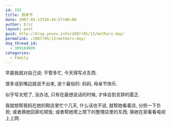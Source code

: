 ```yaml
---
id: 193
title: 母亲节
date: 2007-05-13T20:44:57+00:00
author: Eric
layout: post
guid: http://blog.youxu.info/2007/05/13/mothers-day/
permalink: /2007/05/13/mothers-day/
dsq_thread_id:
  - 389169609
categories:
  - Family
---
```

早晨我就对自己说: 不管多忙, 今天得写点东西.

很多话到嘴边就说不出来, 说个最俗的: 妈妈, 母亲节快乐.

似乎写太短了, 没办法, 只有在最想说话的时候, 才体会到言辞的匮乏.

我就想帮我妈在她的鞋店里忙个几天, 什么话也不说, 就帮她看着店, 分担一下负担; 或者换她回家吃顿饭; 或者帮她爬上爬下的整理店里的东西; 换她在家看看电视上上网.